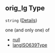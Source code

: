 ## orig_lg Type

`string` ([Details](language_identification-properties-orig_lg.md))

one (and only one) of

-   [null](language_identification-properties-orig_lg-oneof-null.md "check type definition")
-   [langISO639Type](language_identification-properties-orig_lg-oneof-langiso639type.md "check type definition")
